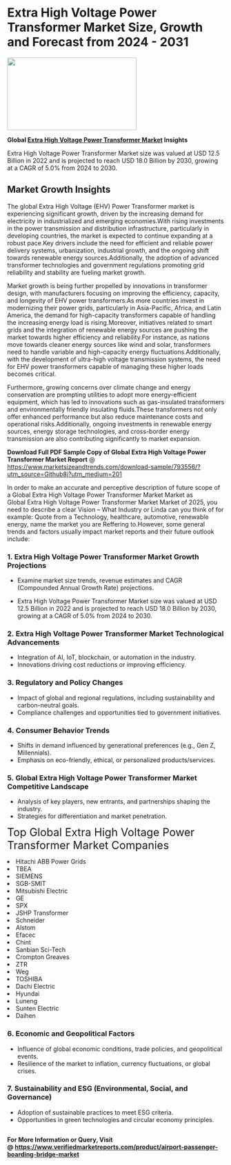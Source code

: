 <H1>Extra High Voltage Power Transformer Market Size, Growth and Forecast from 2024 - 2031</H1><img class="aligncenter size-medium wp-image-584254" src="https://thirdeyenews.in/wp-content/uploads/2024/09/Global-Market-Research-300x168.jpeg" alt="" width="300" height="168" /><p><strong>Global&nbsp;<a href="https://www.marketsizeandtrends.com/download-sample/793556/?utm_source=Github8j?utm_medium=201">Extra High Voltage Power Transformer Market</a> Insights</strong></p><p>Extra High Voltage Power Transformer Market size was valued at USD 12.5 Billion in 2022 and is projected to reach USD 18.0 Billion by 2030, growing at a CAGR of 5.0% from 2024 to 2030.</p><p><h2>Market Growth Insights</h2> <p>The global Extra High Voltage (EHV) Power Transformer market is experiencing significant growth, driven by the increasing demand for electricity in industrialized and emerging economies.With rising investments in the power transmission and distribution infrastructure, particularly in developing countries, the market is expected to continue expanding at a robust pace.Key drivers include the need for efficient and reliable power delivery systems, urbanization, industrial growth, and the ongoing shift towards renewable energy sources.Additionally, the adoption of advanced transformer technologies and government regulations promoting grid reliability and stability are fueling market growth.</p> <p>Market growth is being further propelled by innovations in transformer design, with manufacturers focusing on improving the efficiency, capacity, and longevity of EHV power transformers.As more countries invest in modernizing their power grids, particularly in Asia-Pacific, Africa, and Latin America, the demand for high-capacity transformers capable of handling the increasing energy load is rising.Moreover, initiatives related to smart grids and the integration of renewable energy sources are pushing the market towards higher efficiency and reliability.For instance, as nations move towards cleaner energy sources like wind and solar, transformers need to handle variable and high-capacity energy fluctuations.Additionally, with the development of ultra-high voltage transmission systems, the need for EHV power transformers capable of managing these higher loads becomes critical.</p> <p>Furthermore, growing concerns over climate change and energy conservation are prompting utilities to adopt more energy-efficient equipment, which has led to innovations such as gas-insulated transformers and environmentally friendly insulating fluids.These transformers not only offer enhanced performance but also reduce maintenance costs and operational risks.Additionally, ongoing investments in renewable energy sources, energy storage technologies, and cross-border energy transmission are also contributing significantly to market expansion.</p> <p><span class=""><strong>Download Full PDF Sample Copy of Global Extra High Voltage Power Transformer Market Report</strong> @ <a href="https://www.marketsizeandtrends.com/download-sample/793556/?utm_source=Github8j?utm_medium=201" target="_blank">https://www.marketsizeandtrends.com/download-sample/793556/?utm_source=Github8j?utm_medium=201</a></span></p><p>In order to make an accurate and perceptive description of future scope of a Global&nbsp;Extra High Voltage Power Transformer Market Market as Global&nbsp;Extra High Voltage Power Transformer Market Market of 2025, you need to describe a clear Vision &ndash; What Industry or Linda can you think of for example: Quote from a Technology, healthcare, automotive, renewable energy, name the market you are Reffering to.However, some general trends and factors usually impact market reports and their future outlook include:</p><h3>1.&nbsp;<strong>Extra High Voltage Power Transformer Market Growth Projections</strong></h3><ul><li>Examine market size trends, revenue estimates and CAGR (Compounded Annual Growth Rate) projections.</li><li><p>Extra High Voltage Power Transformer Market size was valued at USD 12.5 Billion in 2022 and is projected to reach USD 18.0 Billion by 2030, growing at a CAGR of 5.0% from 2024 to 2030.</p></li></ul><h3>2.&nbsp;<strong>Extra High Voltage Power Transformer Market Technological Advancements</strong></h3><ul><li>Integration of AI, IoT, blockchain, or automation in the industry.</li><li>Innovations driving cost reductions or improving efficiency.</li></ul><h3>3.&nbsp;<strong>Regulatory and Policy Changes</strong></h3><ul><li>Impact of global and regional regulations, including sustainability and carbon-neutral goals.</li><li>Compliance challenges and opportunities tied to government initiatives.</li></ul><h3>4.&nbsp;<strong>Consumer Behavior Trends</strong></h3><ul><li>Shifts in demand influenced by generational preferences (e.g., Gen Z, Millennials).</li><li>Emphasis on eco-friendly, ethical, or personalized products/services.</li></ul><h3>5.&nbsp;<strong>Global Extra High Voltage Power Transformer Market Competitive Landscape</strong></h3><ul><li>Analysis of key players, new entrants, and partnerships shaping the industry.</li><li>Strategies for differentiation and market penetration.</li></ul><p data-pm-slice="1 1 []"><span style="color: inherit; font-family: inherit; font-size: 25px;">Top Global Extra High Voltage Power Transformer Market Companies</span></p><div class="" data-test-id=""><p><li>Hitachi ABB Power Grids</li><li> TBEA</li><li> SIEMENS</li><li> SGB-SMIT</li><li> Mitsubishi Electric</li><li> GE</li><li> SPX</li><li> JSHP Transformer</li><li> Schneider</li><li> Alstom</li><li> Efacec</li><li> Chint</li><li> Sanbian Sci-Tech</li><li> Crompton Greaves</li><li> ZTR</li><li> Weg</li><li> TOSHIBA</li><li> Dachi Electric</li><li> Hyundai</li><li> Luneng</li><li> Sunten Electric</li><li> Daihen</li></p></div><h3>6.&nbsp;<strong>Economic and Geopolitical Factors</strong></h3><ul><li>Influence of global economic conditions, trade policies, and geopolitical events.</li><li>Resilience of the market to inflation, currency fluctuations, or global crises.</li></ul><h3>7.&nbsp;<strong>Sustainability and ESG (Environmental, Social, and Governance)</strong></h3><ul><li>Adoption of sustainable practices to meet ESG criteria.</li><li>Opportunities in green technologies and circular economy principles.</li></ul><h2><strong style="font-size: 14px;">For More Information or Query, Visit @&nbsp;</strong><a style="background-color: #ffffff; font-size: 14px;" href="https://www.marketsizeandtrends.com/report/extra-high-voltage-power-transformer-market/" target="_blank">https://www.verifiedmarketreports.com/product/airport-passenger-boarding-bridge-market</a></h2>